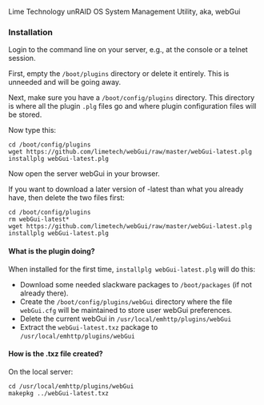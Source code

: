 Lime Technology unRAID OS System Management Utility, aka, webGui

### Installation

Login to the command line on your server, e.g., at the console or a telnet session.

First, empty the `/boot/plugins` directory or delete it entirely.  This is unneeded and will
be going away.

Next, make sure you have a `/boot/config/plugins` directory.  This directory is where all the
plugin `.plg` files go and where plugin configuration files will be stored.

Now type this:

```
cd /boot/config/plugins
wget https://github.com/limetech/webGui/raw/master/webGui-latest.plg
installplg webGui-latest.plg
```

Now open the server webGui in your browser.

If you want to download a later version of -latest than what you already have, then delete the two files first:

```
cd /boot/config/plugins
rm webGui-latest*
wget https://github.com/limetech/webGui/raw/master/webGui-latest.plg
installplg webGui-latest.plg
```

#### What is the plugin doing?

When installed for the first time, `installplg webGui-latest.plg` will do this:

* Download some needed slackware packages to `/boot/packages` (if not already there).
* Create the `/boot/config/plugins/webGui` directory where the file `webGui.cfg` will be maintained to
store user webGui preferences.
* Delete the current webGui in `/usr/local/emhttp/plugins/webGui`
* Extract the `webGui-latest.txz` package to `/usr/local/emhttp/plugins/webGui`

#### How is the .txz file created?

On the local server:
```
cd /usr/local/emhttp/plugins/webGui
makepkg ../webGui-latest.txz
```
